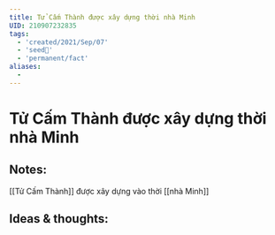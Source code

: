 ```yaml
---
title: Tử Cấm Thành được xây dựng thời nhà Minh
UID: 210907232835
tags:
  - 'created/2021/Sep/07'
  - 'seed🥜'
  - 'permanent/fact'
aliases:
  - 
---
```

# Tử Cấm Thành được xây dựng thời nhà Minh

## Notes:
[[Tử Cấm Thành]] được xây dựng vào thời [[nhà Minh]]

## Ideas & thoughts:
